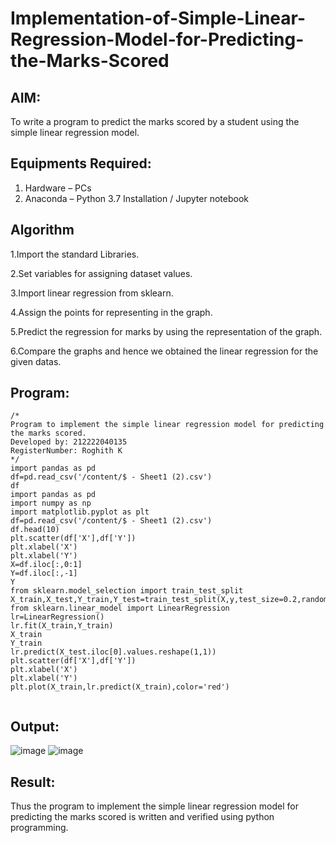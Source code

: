 # Implementation-of-Simple-Linear-Regression-Model-for-Predicting-the-Marks-Scored

## AIM:
To write a program to predict the marks scored by a student using the simple linear regression model.

## Equipments Required:
1. Hardware – PCs
2. Anaconda – Python 3.7 Installation / Jupyter notebook

## Algorithm
1.Import the standard Libraries. 

2.Set variables for assigning dataset values. 

3.Import linear regression from sklearn. 

4.Assign the points for representing in the graph. 

5.Predict the regression for marks by using the representation of the graph. 

6.Compare the graphs and hence we obtained the linear regression for the given datas.
## Program:
```
/*
Program to implement the simple linear regression model for predicting the marks scored.
Developed by: 212222040135
RegisterNumber: Roghith K 
*/
import pandas as pd
df=pd.read_csv('/content/$ - Sheet1 (2).csv')
df
import pandas as pd
import numpy as np
import matplotlib.pyplot as plt
df=pd.read_csv('/content/$ - Sheet1 (2).csv')
df.head(10)
plt.scatter(df['X'],df['Y'])
plt.xlabel('X')
plt.xlabel('Y')
X=df.iloc[:,0:1]
Y=df.iloc[:,-1]
Y
from sklearn.model_selection import train_test_split
X_train,X_test,Y_train,Y_test=train_test_split(X,y,test_size=0.2,random_state=0)
from sklearn.linear_model import LinearRegression
lr=LinearRegression()
lr.fit(X_train,Y_train)
X_train
Y_train
lr.predict(X_test.iloc[0].values.reshape(1,1))
plt.scatter(df['X'],df['Y'])
plt.xlabel('X')
plt.xlabel('Y')
plt.plot(X_train,lr.predict(X_train),color='red')


```

## Output:
![image](https://github.com/selva258963/Implementation-of-Simple-Linear-Regression-Model-for-Predicting-the-Marks-Scored/assets/121961701/4e6125b3-4af6-4725-b6f5-55f001f799a9)
![image](https://github.com/selva258963/Implementation-of-Simple-Linear-Regression-Model-for-Predicting-the-Marks-Scored/assets/121961701/af8d6442-152a-46dd-a26d-37da9291b809)


## Result:
Thus the program to implement the simple linear regression model for predicting the marks scored is written and verified using python programming.
